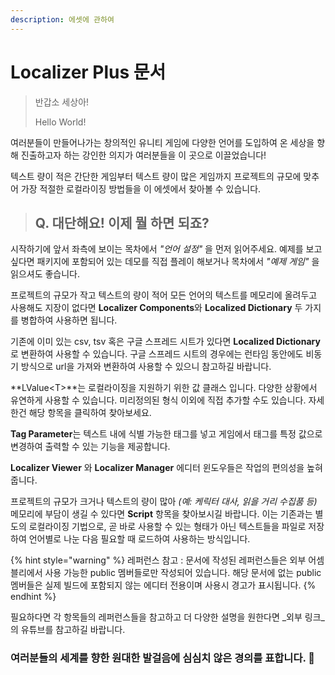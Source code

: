 ```yaml
---
description: 에셋에 관하여
---
```


# Localizer Plus 문서

> 반갑소 세상아!
>
> Hello World!

여러분들이 만들어나가는 창의적인 유니티 게임에 다양한 언어를 도입하여 온 세상을 향해 진출하고자 하는 강인한 의지가 여러분들을 이 곳으로 이끌었습니다!

텍스트 량이 적은 간단한 게임부터 텍스트 량이 많은 게임까지 프로젝트의 규모에 맞추어 가장 적절한 로컬라이징 방법들을 이 에셋에서 찾아볼 수 있습니다.



> ## Q. 대단해요! 이제 뭘 하면 되죠?

시작하기에 앞서 좌측에 보이는 목차에서 _"언어 설정"_ 을 먼저 읽어주세요. 예제를 보고 싶다면 패키지에 포함되어 있는 데모를 직접 플레이 해보거나 목차에서 _"예제 게임"_ 을 읽으셔도 좋습니다.

프로젝트의 규모가 작고 텍스트의 량이 적어 모든 언어의 텍스트를 메모리에 올려두고 사용해도 지장이 없다면 **Localizer Components**와 **Localized Dictionary** 두 가지를 병합하여 사용하면 됩니다.

기존에 이미 있는 csv, tsv 혹은 구글 스프레드 시트가 있다면 **Localized Dictionary**로 변환하여 사용할 수 있습니다. 구글 스프레드 시트의 경우에는 런타임 동안에도 비동기 방식으로 url을 가져와 변환하여 사용할 수 있으니 참고하길 바랍니다.

**LValue\<T>**는 로컬라이징을 지원하기 위한 값 클래스 입니다. 다양한 상황에서 유연하게 사용할 수 있습니다. 미리정의된 형식 이외에 직접 추가할 수도 있습니다. 자세한건 해당 항목을 클릭하여 찾아보세요.

**Tag Parameter**는 텍스트 내에 식별 가능한 태그를 넣고 게임에서 태그를 특정 값으로 변경하여 출력할 수 있는 기능을 제공합니다.

**Localizer Viewer** 와 **Localizer Manager** 에디터 윈도우들은 작업의 편의성을 높혀줍니다.

프로젝트의 규모가 크거나 텍스트의 량이 많아 _(예: 케릭터 대사, 읽을 거리 수집품 등)_ 메모리에 부담이 생길 수 있다면 **Script** 항목을 찾아보시길 바랍니다. 이는 기존과는 별도의 로컬라이징 기법으로, 곧 바로 사용할 수 있는 형태가 아닌 텍스트들을 파일로 저장하여 언어별로 나눈 다음 필요할 때 로드하여 사용하는 방식입니다.

{% hint style="warning" %}
레퍼런스 참고 : 문서에 작성된 레퍼런스들은 외부 어셈블리에서 사용 가능한 public 멤버들로만 작성되어 있습니다. 해당 문서에 없는 public 멤버들은 실제 빌드에 포함되지 않는 에디터 전용이며 사용시 경고가 표시됩니다.
{% endhint %}

필요하다면 각 항목들의 레퍼런스들을 참고하고 더 다양한 설명을 원한다면 _외부 링크_의 유튜브를 참고하길 바랍니다.



### 여러분들의 세계를 향한 원대한 발걸음에 심심치 않은 경의를 표합니다. 🙂
